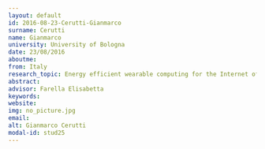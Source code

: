 ```yaml
---
layout: default 
id: 2016-08-23-Cerutti-Gianmarco
surname: Cerutti
name: Gianmarco
university: University of Bologna
date: 23/08/2016
aboutme: 
from: Italy
research_topic: Energy efficient wearable computing for the Internet of Things
abstract: 
advisor: Farella Elisabetta
keywords: 
website: 
img: no_picture.jpg
email: 
alt: Gianmarco Cerutti
modal-id: stud25
---
```

